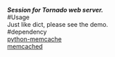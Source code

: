 ___Session for Tornado web server.___  
#Usage  
Just like dict, please see the demo.  
#dependency  
[python-memcache](https://github.com/linsomniac/python-memcached)  
[memcached](http://memcached.org/)  
